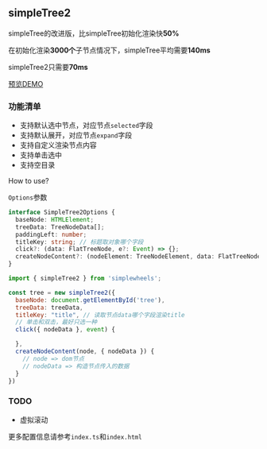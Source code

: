 ## simpleTree2

simpleTree的改进版，比simpleTree初始化渲染快**50%**

在初始化渲染**3000个**子节点情况下，simpleTree平均需要**140ms**

simpleTree2只需要**70ms**

[预览DEMO](http://shooterblog.site/create-simple-wheels/src/Tree2/index.html)

### 功能清单

- 支持默认选中节点，对应节点`selected`字段
- 支持默认展开，对应节点`expand`字段
- 支持自定义渲染节点内容
- 支持单击选中
- 支持空目录

How to use?

`Options`参数

```ts
interface SimpleTree2Options {
  baseNode: HTMLElement;
  treeData: TreeNodeData[];
  paddingLeft: number;
  titleKey: string; // 标题取对象哪个字段
  click?: (data: FlatTreeNode, e?: Event) => {};
  createNodeContent?: (nodeElement: TreeNodeElement, data: FlatTreeNode) => void;
}
```

```javascript
import { simpleTree2 } from 'simplewheels';

const tree = new simpleTree2({
  baseNode: document.getElementById('tree'),
  treeData: treeData,
  titleKey: "title", // 读取节点data哪个字段渲染title
  // 单击和双击，最好只选一种
  click({ nodeData }, event) {

  },
  createNodeContent(node, { nodeData }) {
    // node => dom节点
    // nodeData => 构造节点传入的数据
  }
})
```

### TODO

- 虚拟滚动

更多配置信息请参考`index.ts`和`index.html`
